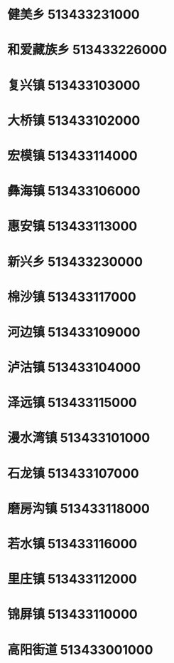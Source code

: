 # 健美乡 513433231000
# 和爱藏族乡 513433226000
# 复兴镇 513433103000
# 大桥镇 513433102000
# 宏模镇 513433114000
# 彝海镇 513433106000
# 惠安镇 513433113000
# 新兴乡 513433230000
# 棉沙镇 513433117000
# 河边镇 513433109000
# 泸沽镇 513433104000
# 泽远镇 513433115000
# 漫水湾镇 513433101000
# 石龙镇 513433107000
# 磨房沟镇 513433118000
# 若水镇 513433116000
# 里庄镇 513433112000
# 锦屏镇 513433110000
# 高阳街道 513433001000
